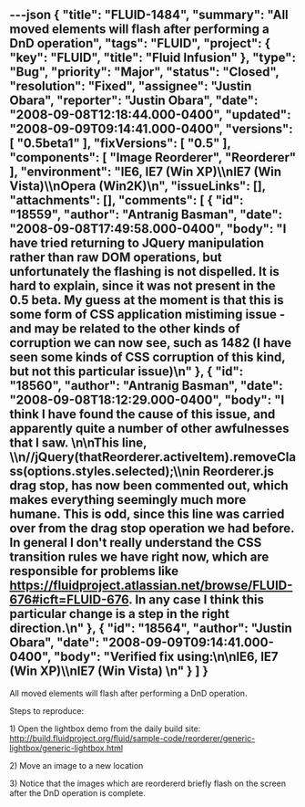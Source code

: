 ---json
{
  "title": "FLUID-1484",
  "summary": "All moved elements will flash after performing a DnD operation",
  "tags": "FLUID",
  "project": {
    "key": "FLUID",
    "title": "Fluid Infusion"
  },
  "type": "Bug",
  "priority": "Major",
  "status": "Closed",
  "resolution": "Fixed",
  "assignee": "Justin Obara",
  "reporter": "Justin Obara",
  "date": "2008-09-08T12:18:44.000-0400",
  "updated": "2008-09-09T09:14:41.000-0400",
  "versions": [
    "0.5beta1"
  ],
  "fixVersions": [
    "0.5"
  ],
  "components": [
    "Image Reorderer",
    "Reorderer"
  ],
  "environment": "IE6, IE7 (Win XP)\\\nIE7 (Win Vista)\\\nOpera (Win2K)\n",
  "issueLinks": [],
  "attachments": [],
  "comments": [
    {
      "id": "18559",
      "author": "Antranig Basman",
      "date": "2008-09-08T17:49:58.000-0400",
      "body": "I have tried returning to JQuery manipulation rather than raw DOM operations, but unfortunately the flashing is not dispelled. It is hard to explain, since it was not present in the 0.5 beta. My guess at the moment is that this is some form of CSS application mistiming issue - and may be related to the other kinds of corruption we can now see, such as 1482 (I have seen some kinds of CSS corruption of this kind, but not this particular issue)\n"
    },
    {
      "id": "18560",
      "author": "Antranig Basman",
      "date": "2008-09-08T18:12:29.000-0400",
      "body": "I **think** I have found the cause of this issue, and apparently quite a number of other awfulnesses that I saw.&#x20;\n\nThis line, \\\n//jQuery(thatReorderer.activeItem).removeClass(options.styles.selected);\\\nin Reorderer.js drag stop, has now been commented out, which makes everything seemingly much more humane. This is odd, since this line was carried over from the drag stop operation we had before. In general I don't really understand the CSS transition rules we have right now, which are responsible for problems like <https://fluidproject.atlassian.net/browse/FLUID-676#icft=FLUID-676>. In any case I think this particular change is a step in the right direction.\n"
    },
    {
      "id": "18564",
      "author": "Justin Obara",
      "date": "2008-09-09T09:14:41.000-0400",
      "body": "Verified fix using:\n\nIE6, IE7 (Win XP)\\\nIE7 (Win Vista)&#x20;\n"
    }
  ]
}
---
All moved elements will flash after performing a DnD operation.

Steps to reproduce:

1\) Open the lightbox demo from the daily build site:\
<http://build.fluidproject.org/fluid/sample-code/reorderer/generic-lightbox/generic-lightbox.html>

2\) Move an image to a new location

3\) Notice that the images which are reordererd briefly flash on the screen after the DnD operation is complete.

        
